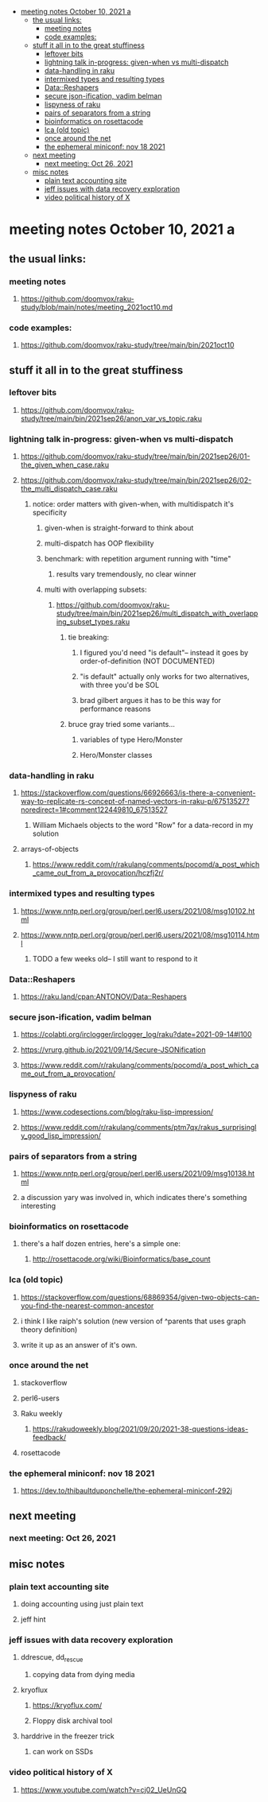 - [meeting notes October 10, 2021                                      a](#orgfede2fb)
  - [the usual links:](#orgf6b95a2)
    - [meeting notes](#org9509694)
    - [code examples:](#org27580db)
  - [stuff it all in to the great stuffiness](#org710761e)
    - [leftover bits](#org5f4d8f2)
    - [lightning talk in-progress: given-when vs multi-dispatch](#org462d6fe)
    - [data-handling in raku](#org405d965)
    - [intermixed types and resulting types](#org82bdc04)
    - [Data::Reshapers](#org56416c7)
    - [secure json-ification, vadim belman](#org7af0601)
    - [lispyness of raku](#orgcb30fef)
    - [pairs of separators from a string](#org624dc2a)
    - [bioinformatics on rosettacode](#org48795d1)
    - [lca (old topic)](#org6f2f7a0)
    - [once around the net](#org259e38e)
    - [the ephemeral miniconf: nov 18 2021](#orgdfe86a0)
  - [next meeting](#org4ee14b8)
    - [next meeting: Oct 26, 2021](#orgc32ce35)
  - [misc notes](#org2256599)
    - [plain text accounting site](#org3127faa)
    - [jeff issues with data recovery exploration](#orga31701a)
    - [video political history of X](#orga9b4d15)


<a id="orgfede2fb"></a>

# meeting notes October 10, 2021                                      a


<a id="orgf6b95a2"></a>

## the usual links:


<a id="org9509694"></a>

### meeting notes

1.  <https://github.com/doomvox/raku-study/blob/main/notes/meeting_2021oct10.md>


<a id="org27580db"></a>

### code examples:

1.  <https://github.com/doomvox/raku-study/tree/main/bin/2021oct10>


<a id="org710761e"></a>

## stuff it all in to the great stuffiness


<a id="org5f4d8f2"></a>

### leftover bits

1.  <https://github.com/doomvox/raku-study/tree/main/bin/2021sep26/anon_var_vs_topic.raku>


<a id="org462d6fe"></a>

### lightning talk in-progress: given-when vs multi-dispatch

1.  <https://github.com/doomvox/raku-study/tree/main/bin/2021sep26/01-the_given_when_case.raku>

2.  <https://github.com/doomvox/raku-study/tree/main/bin/2021sep26/02-the_multi_dispatch_case.raku>

    1.  notice: order matters with given-when, with multidispatch it's specificity
    
        1.  given-when is straight-forward to think about
        
        2.  multi-dispatch has OOP flexibility
        
        3.  benchmark: with repetition argument running with "time"
        
            1.  results vary tremendously, no clear winner
        
        4.  multi with overlapping subsets:
        
            1.  <https://github.com/doomvox/raku-study/tree/main/bin/2021sep26/multi_dispatch_with_overlapping_subset_types.raku>
            
                1.  tie breaking:
                
                    1.  I figured you'd need "is default"&#x2013; instead it goes by order-of-definition (NOT DOCUMENTED)
                    
                    2.  "is default" actually only works for two alternatives, with three you'd be SOL
                    
                    3.  brad gilbert argues it has to be this way for performance reasons
                
                2.  bruce gray tried some variants&#x2026;
                
                    1.  variables of type Hero/Monster
                    
                    2.  Hero/Monster classes


<a id="org405d965"></a>

### data-handling in raku

1.  <https://stackoverflow.com/questions/66926663/is-there-a-convenient-way-to-replicate-rs-concept-of-named-vectors-in-raku-p/67513527?noredirect=1#comment122449810_67513527>

    1.  William Michaels objects to the word "Row" for a data-record in my solution

2.  arrays-of-objects

    1.  <https://www.reddit.com/r/rakulang/comments/pocomd/a_post_which_came_out_from_a_provocation/hczfj2r/>


<a id="org82bdc04"></a>

### intermixed types and resulting types

1.  <https://www.nntp.perl.org/group/perl.perl6.users/2021/08/msg10102.html>

2.  <https://www.nntp.perl.org/group/perl.perl6.users/2021/08/msg10114.html>

    1.  TODO a few weeks old&#x2013; I still want to respond to it


<a id="org56416c7"></a>

### Data::Reshapers

1.  <https://raku.land/cpan:ANTONOV/Data::Reshapers>


<a id="org7af0601"></a>

### secure json-ification, vadim belman

1.  <https://colabti.org/irclogger/irclogger_log/raku?date=2021-09-14#l100>

2.  <https://vrurg.github.io/2021/09/14/Secure-JSONification>

3.  <https://www.reddit.com/r/rakulang/comments/pocomd/a_post_which_came_out_from_a_provocation/>


<a id="orgcb30fef"></a>

### lispyness of raku

1.  <https://www.codesections.com/blog/raku-lisp-impression/>

2.  <https://www.reddit.com/r/rakulang/comments/ptm7qx/rakus_surprisingly_good_lisp_impression/>


<a id="org624dc2a"></a>

### pairs of separators from a string

1.  <https://www.nntp.perl.org/group/perl.perl6.users/2021/09/msg10138.html>

2.  a discussion yary was involved in, which indicates there's something interesting


<a id="org48795d1"></a>

### bioinformatics on rosettacode

1.  there's a half dozen entries, here's a simple one:

    1.  <http://rosettacode.org/wiki/Bioinformatics/base_count>


<a id="org6f2f7a0"></a>

### lca (old topic)

1.  <https://stackoverflow.com/questions/68869354/given-two-objects-can-you-find-the-nearest-common-ancestor>

2.  i think I like raiph's solution (new version of ^parents that uses graph theory definition)

3.  write it up as an answer of it's own.


<a id="org259e38e"></a>

### once around the net

1.  stackoverflow

2.  perl6-users

3.  Raku weekly

    1.  <https://rakudoweekly.blog/2021/09/20/2021-38-questions-ideas-feedback/>

4.  rosettacode


<a id="orgdfe86a0"></a>

### the ephemeral miniconf: nov 18 2021

1.  <https://dev.to/thibaultduponchelle/the-ephemeral-miniconf-292j>


<a id="org4ee14b8"></a>

## next meeting


<a id="orgc32ce35"></a>

### next meeting: Oct 26, 2021


<a id="org2256599"></a>

## misc notes


<a id="org3127faa"></a>

### plain text accounting site

1.  doing accounting using just plain text

2.  jeff hint


<a id="orga31701a"></a>

### jeff issues with data recovery exploration

1.  ddrescue, dd<sub>rescue</sub>

    1.  copying data from dying media

2.  kryoflux

    1.  <https://kryoflux.com/>
    
    2.  Floppy disk archival tool

3.  harddrive in the freezer trick

    1.  can work on SSDs


<a id="orga9b4d15"></a>

### video political history of X

1.  <https://www.youtube.com/watch?v=cj02_UeUnGQ>

